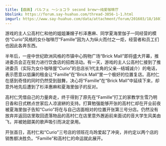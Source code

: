 ```yaml
---
title: [戯画] パルフェ 〜ショコラ second brew〜纯爱咖啡厅
bbslink: https://forum.say-huahuo.com/thread-3856-1-1.html
imgurl: https://www.say-huahuo.com/data/attachment/forum/201603/18/160156lukm98q4gw8284go.jpg
---
```


游戏的主人公高村仁和他的姐姐兼嫂子杉泽惠麻、同学夏海里伽子一同经营的模仿“Curio”风格的女仆咖啡厅“Famille”因为人为纵火而付之一炬，经营者和员工们也因此各奔东西。

半年后，一座中世纪欧洲风格的市镇中心购物广场“Brick Mall”即将盛大开幕，推进委员会正在努力进行饮食店的招商活动。有一天，游戏的主人公高村仁接到了推进委员（实际为女仆咖啡屋“Curio”的总店长1代主角的父亲--结城诚介）的电话，表示愿意以低廉的租金让“Famille”在“Brick Mall”里一个极好的位置复店。高村仁在感到奇怪的同时仍然受到鼓舞，决心将“Famille”在“Brick Mall”中延续下来，却意外地先后遭到了杉泽惠麻和夏海里伽子的反对。

高村仁凭借自己的力量奔走，终于得到了原先在“Famille”打工的家教学生雪乃明日香和日式糕点世家后人凉波絣的支持。打算勉强能够开张的高村仁却在开业前夜被夏海里伽子告知“Curio”将在与自己店面相对的位置开张第三号分店。仍然没有放弃并返回店里取回遗落物品的高村仁在店里意外邂逅前来面试的音大学生风美由飞，并被她甜美的歌声吸引而决定录用。

开张首日，高村仁和“Curio”三号店的领班花鸟玲爱起了冲突，并约定以两个店的销售额决胜负。“Famille”和高村仁的命运就此展开。<!--more-->

